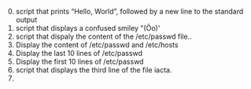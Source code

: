 0. script that prints “Hello, World”, followed by a new line to the standard output
1. script that displays a confused smiley "(Ôo)'
2. script that dispaly the content of the /etc/passwd file.. 
3. Display the content of /etc/passwd and /etc/hosts
4. Display the last 10 lines of /etc/passwd
5. Display the first 10 lines of /etc/passwd 
6.  script that displays the third line of the file iacta.
7. 




















